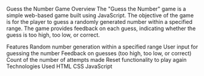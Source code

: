 Guess the Number Game
Overview
The "Guess the Number" game is a simple web-based game built using JavaScript. The objective of the game is for the player to guess a randomly generated number within a specified range. The game provides feedback on each guess, indicating whether the guess is too high, too low, or correct.

Features
Random number generation within a specified range
User input for guessing the number
Feedback on guesses (too high, too low, or correct)
Count of the number of attempts made
Reset functionality to play again
Technologies Used
HTML
CSS
JavaScript
